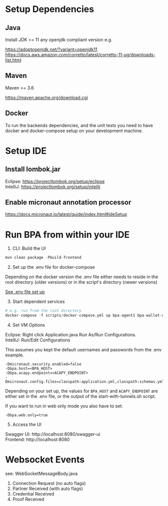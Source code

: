 # Setup Dependencies

## Java

Install JDK >= 11 any openjdk compliant version e.g.

https://adoptopenjdk.net/?variant=openjdk11  
https://docs.aws.amazon.com/corretto/latest/corretto-11-ug/downloads-list.html

## Maven

Maven >= 3.6

https://maven.apache.org/download.cgi

## Docker

To run the backends dependencies, and the unit tests you need to have docker and docker-compose setup on your development machine.

# Setup IDE

## Install lombok.jar

Eclipse: https://projectlombok.org/setup/eclipse  
IntelliJ: https://projectlombok.org/setup/intellij

## Enable micronaut annotation processor

https://docs.micronaut.io/latest/guide/index.html#ideSetup

# Run BPA from within your IDE

1. CLI: Build the UI

```s
mvn clean package -Pbuild-frontend
```

2. Set up the .env file for docker-compose

Depending on the docker version the .env file either needs to reside in the root directory (older versions) or in the script's directory (newer versions)

[See .env file set up](https://github.com/hyperledger-labs/business-partner-agent/blob/master/scripts/README.md) 

3. Start dependent services
```s
# e.g. run from the root directory
docker-compose -f scripts/docker-compose.yml up bpa-agent1 bpa-wallet-db1
```

4. Set VM Options

Eclipse: Right click Application.java Run As/Run Configurations.  
IntelliJ: Run/Edit Configurations

This assumes you kept the default usernames and passwords from the .env example.

```
-Dmicronaut.security.enabled=false
-Dbpa.host=<BPA_HOST>
-Dbpa.acapy.endpoint=<ACAPY_ENDPOINT>
-Dmicronaut.config.files=classpath:application.yml,classpath:schemas.yml
```

Depending on your set up, the values for `BPA_HOST` and `ACAPY_ENDPOINT` are either set in the .env file, or the output of the start-with-tunnels.sh script.

If you want to run in web only mode you also have to set:

```
-Dbpa.web.only=true
```

5. Access the UI

Swagger UI: http://localhost:8080/swagger-ui   
Frontend: http://localhost:8080

# Websocket Events

see: WebSocketMessageBody.java

1. Connection Request (no auto flags)
2. Partner Received (with auto flags)
3. Credential Received
4. Proof Received